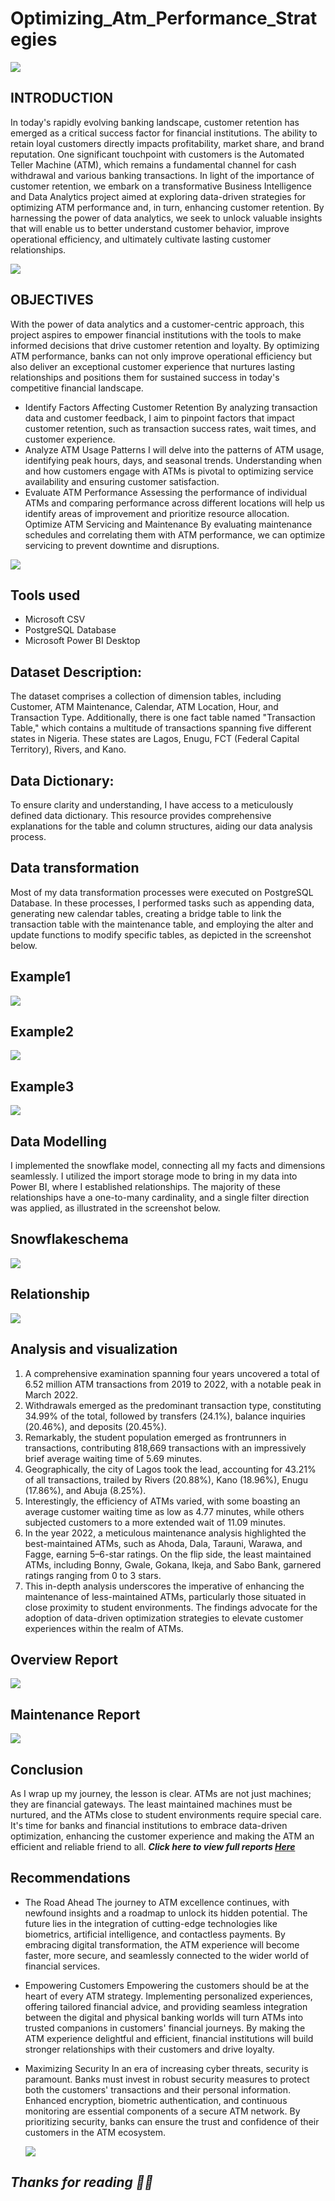 # Optimizing_Atm_Performance_Strategies

![](Capture.PNG)

## INTRODUCTION

In today's rapidly evolving banking landscape, customer retention has emerged as a critical success factor for financial institutions. The ability to retain loyal customers directly impacts profitability, market share, and brand reputation. One significant touchpoint with customers is the Automated Teller Machine (ATM), which remains a fundamental channel for cash withdrawal and various banking transactions. In light of the importance of customer retention, we embark on a transformative Business Intelligence and Data Analytics project aimed at exploring data-driven strategies for optimizing ATM performance and, in turn, enhancing customer retention. By harnessing the power of data analytics, we seek to unlock valuable insights that will enable us to better understand customer behavior, improve operational efficiency, and ultimately cultivate lasting customer relationships.

![](Intro.PNG)

## OBJECTIVES

With the power of data analytics and a customer-centric approach, this project aspires to empower financial institutions with the tools to make informed decisions that drive customer retention and loyalty. By optimizing ATM performance, banks can not only improve operational efficiency but also deliver an exceptional customer experience that nurtures lasting relationships and positions them for sustained success in today's competitive financial landscape.

- Identify Factors Affecting Customer Retention By analyzing transaction data and customer feedback, I aim to pinpoint factors that impact customer retention, such as transaction success rates, wait times, and 
  customer experience.
- Analyze ATM Usage Patterns I will delve into the patterns of ATM usage, identifying peak hours, days, and seasonal trends. Understanding when and how customers engage with ATMs is pivotal to optimizing service 
  availability and ensuring customer satisfaction.
- Evaluate ATM Performance Assessing the performance of individual ATMs and comparing performance across different locations will help us identify areas of improvement and prioritize resource allocation.
  Optimize ATM Servicing and Maintenance By evaluating maintenance schedules and correlating them with ATM performance, we can optimize servicing to prevent downtime and disruptions.

![](Tools.PNG)

## Tools used
- Microsoft CSV
- PostgreSQL Database
- Microsoft Power BI Desktop

## Dataset Description:
The dataset comprises a collection of dimension tables, including Customer, ATM Maintenance, Calendar, ATM Location, Hour, and Transaction Type. Additionally, there is one fact table named "Transaction Table," which contains a multitude of transactions spanning five different states in Nigeria. These states are Lagos, Enugu, FCT (Federal Capital Territory), Rivers, and Kano.

## Data Dictionary:
To ensure clarity and understanding, I have access to a meticulously defined data dictionary. This resource provides comprehensive explanations for the table and column structures, aiding our data analysis process.

## Data transformation
Most of my data transformation processes were executed on PostgreSQL Database. In these processes, I performed tasks such as appending data, generating new calendar tables, creating a bridge table to link the transaction table with the maintenance table, and employing the alter and update functions to modify specific tables, as depicted in the screenshot below.

## Example1 
![](Transformation.PNG)  
## Example2 
![](Transformation1.PNG) 
## Example3 
![](Transformation2.PNG)

## Data Modelling
I implemented the snowflake model, connecting all my facts and dimensions seamlessly. I utilized the import storage mode to bring in my data into Power BI, where I established relationships. The majority of these relationships have a one-to-many cardinality, and a single filter direction was applied, as illustrated in the screenshot below.

## Snowflakeschema
![](model.PNG)

## Relationship
![](relationship.PNG)

## Analysis and visualization

1. A comprehensive examination spanning four years uncovered a total of 6.52 million ATM transactions from 2019 to 2022, with a notable peak in March 2022.
2. Withdrawals emerged as the predominant transaction type, constituting 34.99% of the total, followed by transfers (24.1%), balance inquiries (20.46%), and deposits (20.45%).
3. Remarkably, the student population emerged as frontrunners in transactions, contributing 818,669 transactions with an impressively brief average waiting time of 5.69 minutes.
4. Geographically, the city of Lagos took the lead, accounting for 43.21% of all transactions, trailed by Rivers (20.88%), Kano (18.96%), Enugu (17.86%), and Abuja (8.25%).
5. Interestingly, the efficiency of ATMs varied, with some boasting an average customer waiting time as low as 4.77 minutes, while others subjected customers to a more extended wait of 11.09 minutes.
6. In the year 2022, a meticulous maintenance analysis highlighted the best-maintained ATMs, such as Ahoda, Dala, Tarauni, Warawa, and Fagge, earning 5–6-star ratings. On the flip side, the least maintained ATMs,    including Bonny, Gwale, Gokana, Ikeja, and Sabo Bank, garnered ratings ranging from 0 to 3 stars.
7. This in-depth analysis underscores the imperative of enhancing the maintenance of less-maintained ATMs, particularly those situated in close proximity to student environments. The findings advocate for the        adoption of data-driven optimization strategies to elevate customer experiences within the realm of ATMs.

##  Overview Report
![](Analy_vizual.PNG)

## Maintenance Report
![](Analy_vizual2.PNG)

## Conclusion
As I wrap up my journey, the lesson is clear. ATMs are not just machines; they are financial gateways. The least maintained machines must be nurtured, and the ATMs close to student environments require special care. It's time for banks and financial institutions to embrace data-driven optimization, enhancing the customer experience and making the ATM an efficient and reliable friend to all. **_Click here to view full reports [Here](https://app.powerbi.com/view?r=eyJrIjoiYzViNDdkMjUtNTBmMS00YjM4LWI5MzktOGM1YjMyNTRjYTk1IiwidCI6ImZiNjI0Y2ZkLWQzYjEtNGIwYi05NmQxLThkMzg3ZWQxYmMyZSIsImMiOjh9)_**

## Recommendations

- The Road Ahead The journey to ATM excellence continues, with newfound insights and a roadmap to unlock its hidden potential. The future lies in the integration of cutting-edge technologies like biometrics,        artificial intelligence, and contactless payments. By embracing digital transformation, the ATM experience will become faster, more secure, and seamlessly connected to the wider world of financial services.

- Empowering Customers Empowering the customers should be at the heart of every ATM strategy. Implementing personalized experiences, offering tailored financial advice, and providing seamless integration between    the digital and physical banking worlds will turn ATMs into trusted companions in customers' financial journeys. By making the ATM experience delightful and efficient, financial institutions will build            stronger relationships with their customers and drive loyalty.

- Maximizing Security In an era of increasing cyber threats, security is paramount. Banks must invest in robust security measures to protect both the customers' transactions and their personal information.          Enhanced encryption, biometric authentication, and continuous monitoring are essential components of a secure ATM network. By prioritizing security, banks can ensure the trust and confidence of their customers    in the ATM ecosystem.

  ![](Thank_you.jpg)

 ## **_Thanks for reading 🙇‍♀️_**
